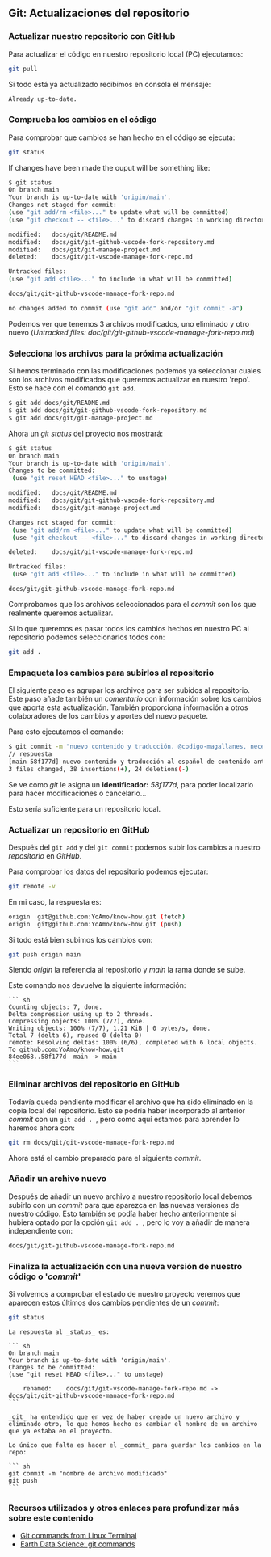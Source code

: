 ## Git: Actualizaciones del repositorio

### Actualizar nuestro repositorio con GitHub

Para actualizar el código en nuestro repositorio local (PC) ejecutamos:

```sh
git pull
```

Si todo está ya actualizado recibimos en consola el mensaje:

``` sh
Already up-to-date.
```
### Comprueba los cambios en el código

Para comprobar que cambios se han hecho en el código se ejecuta:

```sh
git status
```

If changes have been made the ouput will be something like:

```sh
$ git status
On branch main
Your branch is up-to-date with 'origin/main'.
Changes not staged for commit:
(use "git add/rm <file>..." to update what will be committed)
(use "git checkout -- <file>..." to discard changes in working directory)

modified:   docs/git/README.md
modified:   docs/git/git-github-vscode-fork-repository.md
modified:   docs/git/git-manage-project.md
deleted:    docs/git/git-vscode-manage-fork-repo.md

Untracked files:
(use "git add <file>..." to include in what will be committed)

docs/git/git-github-vscode-manage-fork-repo.md

no changes added to commit (use "git add" and/or "git commit -a")
```

Podemos ver que tenemos 3 archivos modificados, uno eliminado y otro nuevo (*Untracked files: doc/git/git-github-vscode-manage-fork-repo.md*)

### Selecciona los archivos para la próxima actualización

Si hemos terminado con las modificaciones podemos ya seleccionar cuales son los archivos modificados que queremos actualizar en nuestro 'repo'. Esto se hace con el comando `git add`.

```sh
$ git add docs/git/README.md
$ git add docs/git/git-github-vscode-fork-repository.md
$ git add docs/git/git-manage-project.md
```

Ahora un _git status_ del proyecto nos mostrará:

```sh
$ git status
On branch main
Your branch is up-to-date with 'origin/main'.
Changes to be committed:
 (use "git reset HEAD <file>..." to unstage)

modified:   docs/git/README.md
modified:   docs/git/git-github-vscode-fork-repository.md
modified:   docs/git/git-manage-project.md

Changes not staged for commit:
 (use "git add/rm <file>..." to update what will be committed)
 (use "git checkout -- <file>..." to discard changes in working directory)

deleted:    docs/git/git-vscode-manage-fork-repo.md

Untracked files:
 (use "git add <file>..." to include in what will be committed)

docs/git/git-github-vscode-manage-fork-repo.md
```

Comprobamos que los archivos seleccionados para el _commit_ son los que realmente queremos actualizar.

Si lo que queremos es pasar todos los cambios hechos en nuestro PC al repositorio podemos seleccionarlos todos con:

```sh
git add .
```

### Empaqueta los cambios para subirlos al repositorio

El siguiente paso es agrupar los archivos para ser subidos al repositorio. Este paso añade también un _comentario_ con información sobre los cambios que aporta esta actualización. También proporciona información a otros colaboradores de los cambios y aportes del nuevo paquete.

Para esto ejecutamos el comando:

```sh
$ git commit -m "nuevo contenido y traducción. @codigo-magallanes, necesita revisión"
// respuesta
[main 58f177d] nuevo contenido y traducción al español de contenido anterior. @codigo-magallanes, necesita revisión
3 files changed, 38 insertions(+), 24 deletions(-)
```

Se ve como _git_ le asigna un **identificador:** _58f177d_, para poder localizarlo para hacer modificaciones o cancelarlo...

Esto sería suficiente para un repositorio local.

### Actualizar un repositorio en GitHub

Después del `git add` y del `git commit` podemos subir los cambios a nuestro _repositorio_ en _GitHub_.

Para comprobar los datos del repositorio podemos ejecutar:

```sh
git remote -v
```

En mi caso, la respuesta es:

```sh $ git remote -v
origin	git@github.com:YoAmo/know-how.git (fetch)
origin	git@github.com:YoAmo/know-how.git (push)
```

Si todo está bien subimos los cambios con:

```sh
git push origin main
```

Siendo _origin_ la referencia al repositorio y _main_ la rama donde se sube.

Este comando nos devuelve la siguiente información:

    ``` sh
    Counting objects: 7, done.
    Delta compression using up to 2 threads.
    Compressing objects: 100% (7/7), done.
    Writing objects: 100% (7/7), 1.21 KiB | 0 bytes/s, done.
    Total 7 (delta 6), reused 0 (delta 0)
    remote: Resolving deltas: 100% (6/6), completed with 6 local objects.
    To github.com:YoAmo/know-how.git
    84ee068..58f177d  main -> main
    ```

### Eliminar archivos del repositorio en GitHub

 Todavía queda pendiente modificar el archivo que ha sido eliminado en la copia local del repositorio. Esto se podría haber incorporado al anterior _commit_ con un ```git add . ```, pero como aquí estamos para aprender lo haremos ahora con:

 ``` sh
 git rm docs/git/git-vscode-manage-fork-repo.md
 ```

 Ahora está el cambio preparado para el siguiente _commit_.

 ### Añadir un archivo nuevo

  Después de añadir un nuevo archivo a nuestro repositorio local debemos subirlo con un _commit_ para que aparezca en las nuevas versiones de nuestro código. Esto también se podía haber hecho anteriormente si hubiera optado por la opción ```git add . ```, pero lo voy a añadir de manera independiente con:

  ``` sh
  docs/git/git-github-vscode-manage-fork-repo.md
  ```

  ### Finaliza la actualización con una nueva versión de nuestro código o '_commit_'

   Si volvemos a comprobar el estado de nuestro proyecto veremos que aparecen estos últimos dos cambios pendientes de un _commit_:

   ``` sh
   git status
   ```

    La respuesta al _status_ es:

    ``` sh
    On branch main
    Your branch is up-to-date with 'origin/main'.
    Changes to be committed:
    (use "git reset HEAD <file>..." to unstage)

        renamed:    docs/git/git-vscode-manage-fork-repo.md -> docs/git/git-github-vscode-manage-fork-repo.md
    ```

    _git_ ha entendido que en vez de haber creado un nuevo archivo y eliminado otro, lo que hemos hecho es cambiar el nombre de un archivo que ya estaba en el proyecto.

    Lo único que falta es hacer el _commit_ para guardar los cambios en la repo:

    ``` sh
    git commit -m "nombre de archivo modificado"
    git push
    ```

### Recursos utilizados y otros enlaces para profundizar más sobre este contenido

+ [Git commands from Linux Terminal](https://www.unixmen.com/use-git-commands-linux-terminal/)
+ [Earth Data Science: git commands](https://www.earthdatascience.org/courses/intro-to-earth-data-science/git-github/version-control/git-commands/)
